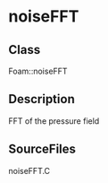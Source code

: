 # noiseFFT 
## Class
Foam::noiseFFT

## Description
FFT of the pressure field

## SourceFiles
noiseFFT.C

